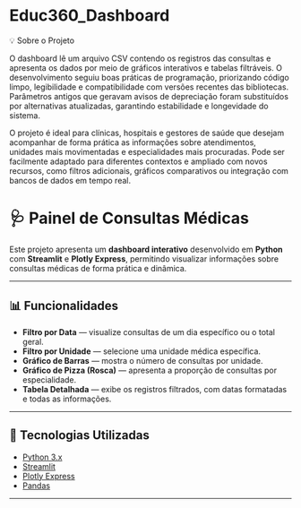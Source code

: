 # Educ360_Dashboard
💡 Sobre o Projeto

O dashboard lê um arquivo CSV contendo os registros das consultas e apresenta os dados por meio de gráficos interativos e tabelas filtráveis.
O desenvolvimento seguiu boas práticas de programação, priorizando código limpo, legibilidade e compatibilidade com versões recentes das bibliotecas.
Parâmetros antigos que geravam avisos de depreciação foram substituídos por alternativas atualizadas, garantindo estabilidade e longevidade do sistema.

O projeto é ideal para clínicas, hospitais e gestores de saúde que desejam acompanhar de forma prática as informações sobre atendimentos, unidades mais movimentadas e especialidades mais procuradas.
Pode ser facilmente adaptado para diferentes contextos e ampliado com novos recursos, como filtros adicionais, gráficos comparativos ou integração com bancos de dados em tempo real.
# 🩺 Painel de Consultas Médicas

Este projeto apresenta um **dashboard interativo** desenvolvido em **Python** com **Streamlit** e **Plotly Express**, permitindo visualizar informações sobre consultas médicas de forma prática e dinâmica.

---

## 📊 Funcionalidades

- **Filtro por Data** — visualize consultas de um dia específico ou o total geral.  
- **Filtro por Unidade** — selecione uma unidade médica específica.  
- **Gráfico de Barras** — mostra o número de consultas por unidade.  
- **Gráfico de Pizza (Rosca)** — apresenta a proporção de consultas por especialidade.  
- **Tabela Detalhada** — exibe os registros filtrados, com datas formatadas e todas as informações.  

---

## 🧩 Tecnologias Utilizadas

- [Python 3.x](https://www.python.org/)
- [Streamlit](https://streamlit.io/)
- [Plotly Express](https://plotly.com/python/plotly-express/)
- [Pandas](https://pandas.pydata.org/)

---


